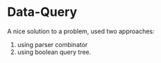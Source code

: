 # Data-Query
A nice solution to a problem, used two approaches: 
  1. using parser combinator
  2. using boolean query tree.
